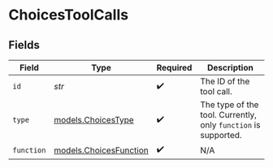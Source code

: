# ChoicesToolCalls


## Fields

| Field                                                          | Type                                                           | Required                                                       | Description                                                    |
| -------------------------------------------------------------- | -------------------------------------------------------------- | -------------------------------------------------------------- | -------------------------------------------------------------- |
| `id`                                                           | *str*                                                          | :heavy_check_mark:                                             | The ID of the tool call.                                       |
| `type`                                                         | [models.ChoicesType](../models/choicestype.md)                 | :heavy_check_mark:                                             | The type of the tool. Currently, only `function` is supported. |
| `function`                                                     | [models.ChoicesFunction](../models/choicesfunction.md)         | :heavy_check_mark:                                             | N/A                                                            |